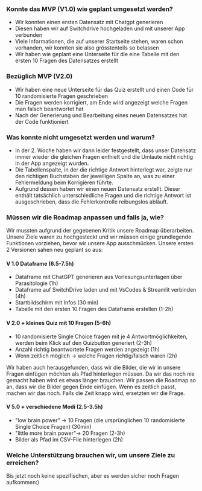 ### Konnte das MVP (V1.0) wie geplant umgesetzt werden?

-	Wir konnten einen ersten Datensatz mit Chatgpt generieren
-	Diesen haben wir auf Switchdrive hochgeladen und mit unserer App verbunden
-	Viele Informationen, die auf unserer Startseite stehen, waren schon vorhanden, wir konnten sie also grösstenteils so belassen
-	Wir haben wie geplant eine Unterseite für die eine Tabelle mit den ersten 10 Fragen des Datensatzes erstellt

### Bezüglich MVP (V2.0)

-	Wir haben eine neue Unterseite für das Quiz erstellt und einen Code für 10 randomisierte Fragen geschrieben
-	Die Fragen werden korrigiert, am Ende wird angezeigt welche Fragen man falsch beantwortet hat
-	Nach der Generierung und Bearbeitung eines neuen Datensatzes hat der Code funktioniert

### Was konnte nicht umgesetzt werden und warum?

-	In der 2. Woche haben wir dann leider festgestellt, dass unser Datensatz immer wieder die gleichen Fragen enthielt und die Umlaute nicht richtig in der App angezeigt wurden.
-	Die Tabellenspalte, in der die richtige Antwort hinterlegt war, zeigte nur den richtigen Buchstaben der jeweiligen Spalte an, was zu einer Fehlermeldung beim Korrigieren führte.
-	Aufgrund dessen haben wir einen neuen Datensatz erstellt. Dieser enthält tatsächlich unterschiedliche Fragen und die richtige Antwort ist  ausgeschrieben, dass die Fehlerkontrolle reibungslos abläuft.


### Müssen wir die Roadmap anpassen und falls ja, wie?

Wir mussten aufgrund der gegebenen Kritik unsere Roadmap überarbeiten. Unsere Ziele waren zu hochgesteckt und wir müssen einige grundlegende Funktionen vorziehen, bevor wir unsere App ausschmücken.
Unsere ersten 2 Versionen sahen neu geplant so aus:

#### V 1.0 Dataframe (6.5-7.5h)
- Dataframe mit ChatGPT generieren aus Vorlesungsunterlagen über Parasitologie (1h) 
- Dataframe auf SwitchDrive laden und mit VsCodes & Streamlit verbinden  (4h) 
- Startbildschirm mit Infos (30 min) 
- Tabelle mit den ersten 10 Fragen des Dataframe erstellen (1-2h) 

#### V 2.0  + kleines Quiz mit 10 Fragen (5-6h) 
- 10 randomisierte Single Choice fragen mit je 4 Antwortmöglichkeiten, werden beim Klick auf den Quizbutton generiert (2-3h) 
- Anzahl richtig beantwortete Fragen werden angezeigt (1h) 
- Wenn zeitlich möglich -> welche Fragen richtig/falsch waren (2h)

Wir haben auch herausgefunden, dass wir die Bilder, die wir in unsere Fragen einfügen möchten als Pfad hinterlegen müssen. Da wir das noch nie gemacht haben wird es etwas länger brauchen. Wir passen die Roadmap so an, dass wir die Bilder gegen Ende einfügen. Wenn es zeitlich passt, machen wir das noch. Falls die Zeit knapp wird, ersetzten wir die Frage.

#### V 5.0 + verschiedene Modi (2.5-3.5h) 
- "low brain power" -> 10 Fragen (die ursprünglichen 10 randomisierte Single Choice Fragen) (30min)
- "little more brain power"-> 20 Fragen (2-3h)
- Bilder als Pfad im CSV-File hinterlegen (2h)


### Welche Unterstützung brauchen wir, um unsere Ziele zu erreichen?

Bis jetzt noch keine spezifischen, aber es werden sicher noch Fragen aufkommen:)

